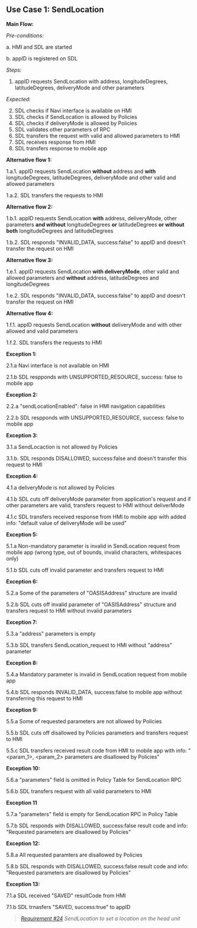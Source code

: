 ## Use Case 1: SendLocation

**Main Flow:**

_Pre-conditions:_

a. HMI and SDL are started

b. appID is registered on SDL

_Steps:_

1. appID requests SendLocation with address, longitudeDegrees, latitudeDegrees, deliveryMode and other parameters

_Expected:_

2. SDL checks if Navi interface is available on HMI
3. SDL checks if SendLocation is allowed by Policies
4. SDL checks if deliveryMode is allowed by Policies
5. SDL validates other parameters of RPC
6. SDL transfers the request with valid and allowed parameters to HMI
7. SDL receives response from HMI
8. SDL transfers response to mobile app

**Alternative flow 1:**

1.a.1. appID requests SendLocation **without** address and **with** longitudeDegrees, latitudeDegrees, deliveryMode and other valid and allowed parameters

1.a.2. SDL transfers the requests to HMI

**Alternative flow 2:**

1.b.1. appID requests SendLocation **with** address, deliveryMode, other parameters **and without** longitudeDegrees  **or** latitudeDegrees **or without both** longitudeDegrees and latitudeDegrees

1.b.2. SDL responds "INVALID_DATA, success:false" to appID and doesn't transfer the request on HMI

**Alternative flow 3:**

1.e.1. appID requests SendLocation **with deliveryMode**, other valid and allowed parameters and **without**  address, latitudeDegrees and longitudeDegrees

1.e.2. SDL responds "INVALID_DATA, success:false" to appID and doesn't transfer the request on HMI

**Alternative flow 4:**

1.f.1. appID requests SendLocation **without** deliveryMode and with other allowed and valid parameters 

1.f.2. SDL transfers the requests to HMI

**Exception 1:**

2.1.a Navi interface is not available on HMI

2.1.b SDL respponds with UNSUPPORTED_RESOURCE, success: false to mobile app

**Exception 2:**

2.2.a "sendLocationEnabled": false in HMI navigation capabilities

2.2.b SDL respponds with UNSUPPORTED_RESOURCE, success: false to mobile app

**Exception 3:**

3.1.a SendLocaction is not allowed by Policies

3.1.b. SDL responds DISALLOWED, success:false and doesn't transfer this request to HMI

**Exception 4:**

4.1.a deliveryMode is not allowed by Policies

4.1.b SDL cuts off deliveryMode parameter from application's request and if other parameters are valid, transfers request to HMI without deliverMode

4.1.c SDL transfers received response from HMI to mobile app with added info: "default value of deliveryMode will be used"

**Exception 5:**

5.1.a Non-mandatory parameter is invalid in SendLocation request from mobile app (wrong type, out of bounds, invalid characters, whitespaces only)

5.1.b SDL cuts off invalid parameter and transfers request to HMI

**Exception 6:**

5.2.a Some of the parameters of "OASISAddress" structure are invalid

5.2.b SDL cuts off invalid parameter of "OASISAddress" structure and transfers request to HMI without invalid parameters

**Exception 7:**

5.3.a "address" parameters is empty

5.3.b SDL transfers SendLocation_request to HMI without "address" parameter

**Exception 8:**

5.4.a Mandatory parameter is invalid in SendLocation request from mobile app

5.4.b SDL responds INVALID_DATA, success:false to mobile app without transferring this request to HMI

**Exception 9:**

5.5.a Some of requested parameters are not allowed by Policies

5.5.b SDL cuts off disallowed by Policies parameters and transfers request to HMI

5.5.c SDL transfers received result code from HMI to mobile app with info: "<param_1>, <param_2> parameters are disallowed by Policies"

**Exception 10:**

5.6.a "parameters" field is omitted in Policy Table for SendLocation RPC

5.6.b SDL transfers request with all valid parameters to HMI

**Exception 11**

5.7.a "parameters" field is empty for SendLocation RPC in Policy Table 

5.7.b SDL responds with DISALLOWED, success:false result code and info: "Requested parameters are disallowed by Policies"

**Exception 12:**

5.8.a All requested paramters are disallowed by Policies

5.8.b SDL responds with DISALLOWED, success:false result code and info: "Requested parameters are disallowed by Policies"

**Exception 13:**

7.1.a SDL received "SAVED" resultCode from HMI

7.1.b SDL trnasfers "SAVED, success:true" to appID

> _[Requirement #24](https://github.com/smartdevicelink/sdl_requirements/issues/24) SendLocation to set a location on the head unit_

